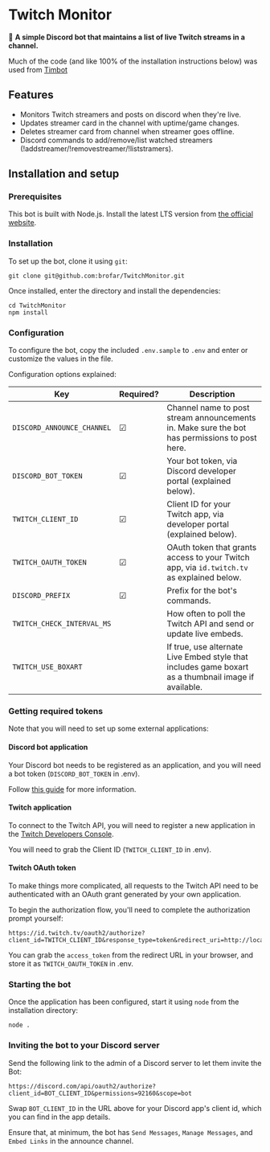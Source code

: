 # Twitch Monitor
🤖 **A simple Discord bot that maintains a list of live Twitch streams in a channel.**

Much of the code (and like 100% of the installation instructions below) was used from [Timbot](https://github.com/roydejong/timbot)

## Features
* Monitors Twitch streamers and posts on discord when they're live.
* Updates streamer card in the channel with uptime/game changes.
* Deletes streamer card from channel when streamer goes offline.
* Discord commands to add/remove/list watched streamers (!addstreamer/!removestreamer/!liststramers).

## Installation and setup

### Prerequisites

This bot is built with Node.js. Install the latest LTS version from [the official website](https://nodejs.org/en/download).

### Installation

To set up the bot, clone it using `git`:

    git clone git@github.com:brofar/TwitchMonitor.git
    
Once installed, enter the directory and install the dependencies:

    cd TwitchMonitor
    npm install

### Configuration
 
To configure the bot, copy the included `.env.sample` to `.env` and enter or customize the values in the file. 

Configuration options explained:

|Key|Required?|Description|
|---|---------|-----------|
|`DISCORD_ANNOUNCE_CHANNEL`|☑|Channel name to post stream announcements in. Make sure the bot has permissions to post here.|
|`DISCORD_BOT_TOKEN`|☑|Your bot token, via Discord developer portal (explained below).|
|`TWITCH_CLIENT_ID`|☑|Client ID for your Twitch app, via developer portal (explained below).|
|`TWITCH_OAUTH_TOKEN`|☑|OAuth token that grants access to your Twitch app, via `id.twitch.tv` as explained below.|
|`DISCORD_PREFIX`|☑|Prefix for the bot's commands.|
|`TWITCH_CHECK_INTERVAL_MS`| |How often to poll the Twitch API and send or update live embeds.|
|`TWITCH_USE_BOXART`| |If true, use alternate Live Embed style that includes game boxart as a thumbnail image if available.|

### Getting required tokens

Note that you will need to set up some external applications: 

#### Discord bot application
Your Discord bot needs to be registered as an application, and you will need a bot token  (`DISCORD_BOT_TOKEN` in .env).

Follow [this guide](https://github.com/reactiflux/discord-irc/wiki/Creating-a-discord-bot-&-getting-a-token) for more information.

#### Twitch application
To connect to the Twitch API, you will need to register a new application in the [Twitch Developers Console](https://dev.twitch.tv/console/apps).

You will need to grab the Client ID (`TWITCH_CLIENT_ID` in .env).

#### Twitch OAuth token
To make things more complicated, all requests  to the Twitch API need to be authenticated with an OAuth grant generated by your own application.

To begin the authorization flow, you'll need to complete the authorization prompt yourself:
 
```
https://id.twitch.tv/oauth2/authorize?client_id=TWITCH_CLIENT_ID&response_type=token&redirect_uri=http://localhost
```

You can grab the `access_token` from the redirect URL in your browser, and store it as `TWITCH_OAUTH_TOKEN` in .env. 

### Starting the bot

Once the application has been configured, start it using `node` from the installation directory:

    node .
  
### Inviting the bot to your Discord server

Send the following link to the admin of a Discord server to let them invite the Bot:

  `https://discord.com/api/oauth2/authorize?client_id=BOT_CLIENT_ID&permissions=92160&scope=bot`
  
Swap `BOT_CLIENT_ID` in the URL above for your Discord app's client id, which you can find in the app details.

Ensure that, at minimum, the bot has `Send Messages`, `Manage Messages`, and `Embed Links` in the announce channel.